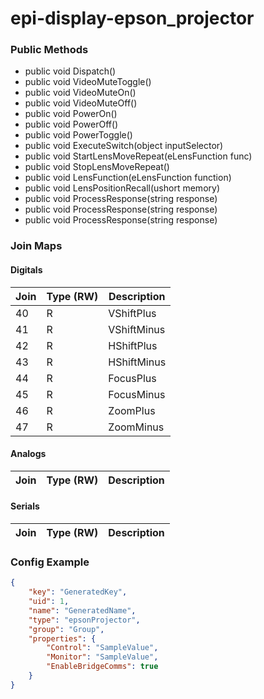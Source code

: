 # epi-display-epson_projector


<!-- START Public Methods -->
### Public Methods

- public void Dispatch()
- public void VideoMuteToggle()
- public void VideoMuteOn()
- public void VideoMuteOff()
- public void PowerOn()
- public void PowerOff()
- public void PowerToggle()
- public void ExecuteSwitch(object inputSelector)
- public void StartLensMoveRepeat(eLensFunction func)
- public void StopLensMoveRepeat()
- public void LensFunction(eLensFunction function)
- public void LensPositionRecall(ushort memory)
- public void ProcessResponse(string response)
- public void ProcessResponse(string response)
- public void ProcessResponse(string response)
<!-- END Public Methods -->
<!-- START Join Maps -->
### Join Maps

#### Digitals

| Join | Type (RW) | Description |
| --- | --- | --- |
| 40 | R | VShiftPlus |
| 41 | R | VShiftMinus |
| 42 | R | HShiftPlus |
| 43 | R | HShiftMinus |
| 44 | R | FocusPlus |
| 45 | R | FocusMinus |
| 46 | R | ZoomPlus |
| 47 | R | ZoomMinus |

#### Analogs

| Join | Type (RW) | Description |
| --- | --- | --- |

#### Serials

| Join | Type (RW) | Description |
| --- | --- | --- |
<!-- END Join Maps -->
<!-- START Config Example -->
### Config Example

```json
{
    "key": "GeneratedKey",
    "uid": 1,
    "name": "GeneratedName",
    "type": "epsonProjector",
    "group": "Group",
    "properties": {
        "Control": "SampleValue",
        "Monitor": "SampleValue",
        "EnableBridgeComms": true
    }
}
```
<!-- END Config Example -->

